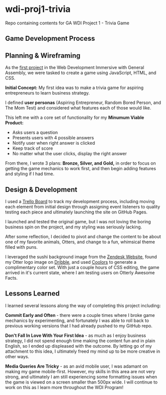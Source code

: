 # wdi-proj1-trivia
Repo containing contents for GA WDI Project 1 - Trivia Game
<section class = "container devprocess">
  <h1>Game Development Process</h1>
  <h2>Planning &amp; Wireframing</h2>
  <p>As the <a href="https://github.com/ga-wdi-exercises/project1">first project</a> in the Web Development Immersive with General Assembly, we were tasked to create a game using JavaScript, HTML, and CSS. </p>
  <p><strong>Initial Concept:</strong> My first idea was to make a trivia game for aspiring entrepreneurs to learn business strategy.</p>
  <p> I defined <strong>user personas</strong> (Aspiring Entrepreneur, Random Bored Person, and The Mom Test) and considered what features each of those would like.</p>
  <p>This left me with a core set of functionality for my <strong>Minumum Viable Product:</strong></p>
  <ul>
    <li>Asks users a question</li>
    <li>Presents users with 4 possible answers</li>
    <li>Notify user when right answer is clicked</li>
    <li>Keep track of score</li>
    <li>No matter what the user clicks, display the right answer</li>
  </ul>
  <p>From there, I wrote 3 plans: <strong>Bronze, Silver, and Gold,</strong> in order to focus on getting the game mechanics to work first, and then begin adding features and styling if I had time.</p>

  <h2>Design &amp; Development</h2>
  <p>I used a <a href="http://www.trello.com/b/1AM2yeDM/ga-wdi-project-1-trivia-game">Trello Board</a> to track my development process, including moving each element from initial design through assigning event listeners to quality testing each piece and ultimately launching the site on GitHub Pages.</p>
  <p>I launched and tested the original game, but I was not loving the boring business spin on the project, and my styling was seriously lacking.</p>

  <p>After some reflection, I decided to pivot and change the content to be about one of my favorite animals, Otters, and change to a fun, whimsical theme filled with puns.</p>
  <p>I leveraged the sushi background image from the <a href="http://www.zendesk.com">Zendesk Website</a>, found my Otter logo image on <a href="https://dribbble.com/shots/1202893-Giant-Otter">Dribble</a>, and used <a href="https://coolors.co/">Coolors</a> to generate a complimentary color set. With just a couple hours of CSS editing, the game arrived in it's current state, where I am testing users on Otterly Awesome Facts.</p>
  <h2>Lessons Learned</h2>
  <p>I learned several lessons along the way of completing this project including:</p>
  <p><strong>Commit Early and Often </strong> - there were a couple times where I broke game mechanics by experimenting, and fortunately I was able to roll back to previous working versions that I had already pushed to my GitHub repo.</p>
  <p><strong>Don't Fall In Love With Your First Idea</strong> - as much as I enjoy business strategy, I did not spend enough time making the content fun and in plain English, so I ended up displeased with the outcome. By letting go of my attachment to this idea, I ultimately freed my mind up to be more creative in other ways.</p>
  <p><strong>Media Queries Are Tricky</strong> - as an avid mobile user, I was adamant on making my game mobile-first. However, my skills in this area are not very strong, and ultimately I am still experiencing some formatting issues when the game is viewed on a screen smaller than 500px wide. I will continue to work on this as I learn more throughout the WDI Program!</p>
</section>

<!-- Good job writing a descriptive and informative readme. However, consider rewriting it in Markdown and make sure to list the technologies used somewhere. -->
